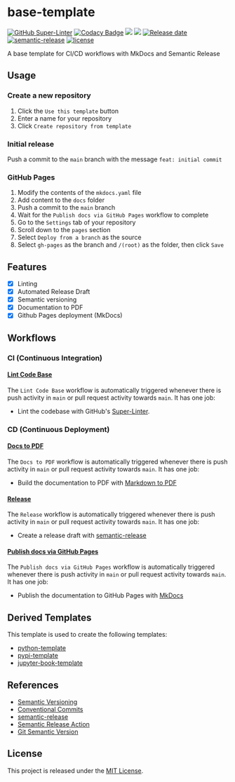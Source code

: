 # base-template
[![GitHub Super-Linter][linter-image]][linter-url]
[![Codacy Badge][codacy-image]][codacy-url]
![][workflows-badge-image]
![][version-image]
[![Release date][release-date-image]][release-url]
[![semantic-release][semantic-image]][semantic-url]
[![license][license-image]][license-url]

A base template for CI/CD workflows with MkDocs and Semantic Release

## Usage

### Create a new repository

1. Click the `Use this template` button
2. Enter a name for your repository
3. Click `Create repository from template`

### Initial release

Push a commit to the `main` branch with the message `feat: initial commit`

### GitHub Pages

1. Modify the contents of the `mkdocs.yaml` file
2. Add content to the `docs` folder
3. Push a commit to the `main` branch
4. Wait for the `Publish docs via GitHub Pages` workflow to complete
5. Go to the `Settings` tab of your repository
6. Scroll down to the `pages` section
7. Select `Deploy from a branch` as the source
8. Select `gh-pages` as the branch and `/(root)` as the folder, then click `Save`

## Features

- [x] Linting
- [x] Automated Release Draft
- [x] Semantic versioning
- [x] Documentation to PDF
- [x] Github Pages deployment (MkDocs)

## Workflows

### CI (Continuous Integration)

#### [Lint Code Base](.github/workflows/ci-linter.yaml)

The `Lint Code Base` workflow is automatically triggered whenever there is push activity in `main` or pull request activity towards `main`. It has one job:

- Lint the codebase with GitHub's [Super-Linter](https://github.com/github/super-linter).

### CD (Continuous Deployment)

#### [Docs to PDF](.github/workflows/cd-build.yaml)

The `Docs to PDF` workflow is automatically triggered whenever there is push activity in `main` or pull request activity towards `main`. It has one job:

- Build the documentation to PDF with [Markdown to PDF](https://github.com/BaileyJM02/markdown-to-pdf)

#### [Release](.github/workflows/cd-release.yaml)

The `Release` workflow is automatically triggered whenever there is push activity in `main` or pull request activity towards `main`. It has one job:

- Create a release draft with [semantic-release](https://github.com/semantic-release/semantic-release)

#### [Publish docs via GitHub Pages](.github/workflows/cd-cd-publish.yaml)

The `Publish docs via GitHub Pages` workflow is automatically triggered whenever there is push activity in `main` or pull request activity towards `main`. It has one job:

- Publish the documentation to GitHub Pages with [MkDocs](https://www.mkdocs.org/)

## Derived Templates

This template is used to create the following templates:

- [python-template](https://github.com/entelechiea/python-template)
- [pypi-template](https://github.com/entelechiea/pypi-template)
- [jupyter-book-template](https://github.com/entelechiea/jupyter-book-template)

## References

- [Semantic Versioning](https://semver.org/)
- [Conventional Commits](https://www.conventionalcommits.org/en/v1.0.0/)
- [semantic-release](https://github.com/semantic-release/semantic-release)
- [Semantic Release Action](https://github.com/cycjimmy/semantic-release-action)
- [Git Semantic Version](https://github.com/marketplace/actions/git-semantic-version)

## License

This project is released under the [MIT License][license-url].

<!-- Links: -->

[version-image]: https://img.shields.io/github/package-json/v/entelecheia/base-template
[workflows-badge-image]: https://github.com/entelecheia/base-template/actions/workflows/cd-pipeline.yaml/badge.svg
[release-date-image]: https://img.shields.io/github/release-date/entelecheia/base-template
[release-url]: https://github.com/entelecheia/base-template/releases
[semantic-image]: https://img.shields.io/badge/%20%20%F0%9F%93%A6%F0%9F%9A%80-semantic--release-e10079.svg
[semantic-url]: https://github.com/semantic-release/semantic-release
[license-image]: https://img.shields.io/github/license/entelecheia/base-template
[license-url]: https://github.com/entelecheia/base-template/blob/main/LICENSE
[changelog-url]: https://github.com/entelecheia/base-template/blob/main/docs/CHANGELOG.md
[linter-image]: https://github.com/entelecheia/base-template/workflows/Lint%20Code%20Base/badge.svg
[linter-url]: https://github.com/marketplace/actions/super-linter
[codacy-image]: https://app.codacy.com/project/badge/Grade/f5d47f43f3ba4f1eb5f1d5140d2c69cd
[codacy-url]: https://www.codacy.com/gh/entelecheia/base-template/dashboard?utm_source=github.com&utm_medium=referral&utm_content=entelecheia/base-template&utm_campaign=Badge_Grade
